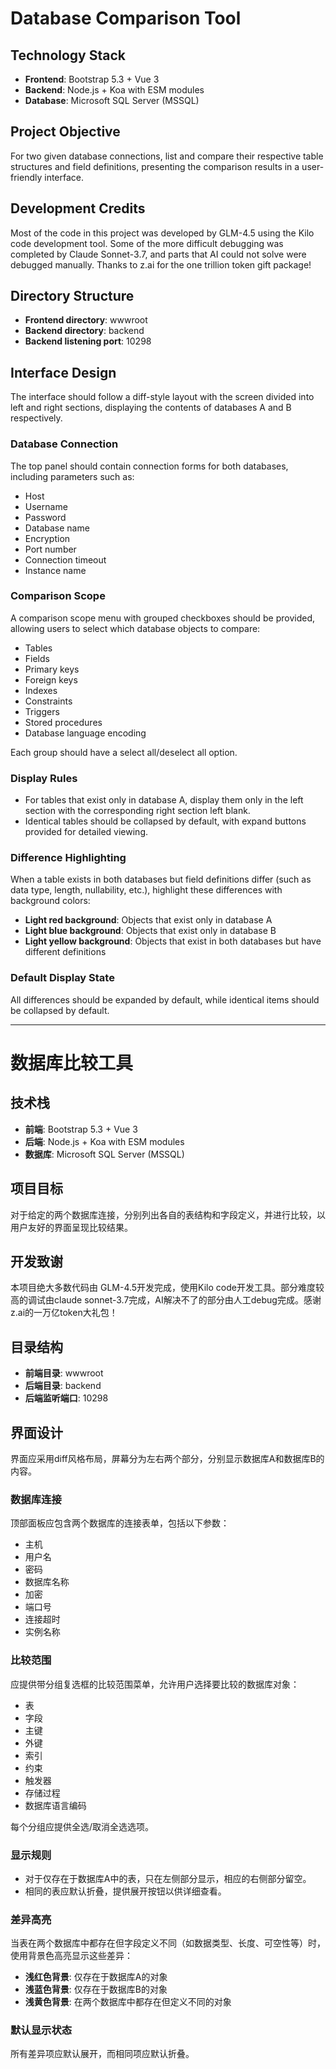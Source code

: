 # Database Comparison Tool

## Technology Stack
- **Frontend**: Bootstrap 5.3 + Vue 3
- **Backend**: Node.js + Koa with ESM modules
- **Database**: Microsoft SQL Server (MSSQL)

## Project Objective
For two given database connections, list and compare their respective table structures and field definitions, presenting the comparison results in a user-friendly interface.

## Development Credits
Most of the code in this project was developed by GLM-4.5 using the Kilo code development tool. Some of the more difficult debugging was completed by Claude Sonnet-3.7, and parts that AI could not solve were debugged manually. Thanks to z.ai for the one trillion token gift package!

## Directory Structure
- **Frontend directory**: wwwroot
- **Backend directory**: backend
- **Backend listening port**: 10298

## Interface Design
The interface should follow a diff-style layout with the screen divided into left and right sections, displaying the contents of databases A and B respectively.

### Database Connection
The top panel should contain connection forms for both databases, including parameters such as:
- Host
- Username
- Password
- Database name
- Encryption
- Port number
- Connection timeout
- Instance name

### Comparison Scope
A comparison scope menu with grouped checkboxes should be provided, allowing users to select which database objects to compare:
- Tables
- Fields
- Primary keys
- Foreign keys
- Indexes
- Constraints
- Triggers
- Stored procedures
- Database language encoding

Each group should have a select all/deselect all option.

### Display Rules
- For tables that exist only in database A, display them only in the left section with the corresponding right section left blank.
- Identical tables should be collapsed by default, with expand buttons provided for detailed viewing.

### Difference Highlighting
When a table exists in both databases but field definitions differ (such as data type, length, nullability, etc.), highlight these differences with background colors:
- **Light red background**: Objects that exist only in database A
- **Light blue background**: Objects that exist only in database B
- **Light yellow background**: Objects that exist in both databases but have different definitions

### Default Display State
All differences should be expanded by default, while identical items should be collapsed by default.

---

# 数据库比较工具

## 技术栈
- **前端**: Bootstrap 5.3 + Vue 3
- **后端**: Node.js + Koa with ESM modules
- **数据库**: Microsoft SQL Server (MSSQL)

## 项目目标
对于给定的两个数据库连接，分别列出各自的表结构和字段定义，并进行比较，以用户友好的界面呈现比较结果。

## 开发致谢
本项目绝大多数代码由 GLM-4.5开发完成，使用Kilo code开发工具。部分难度较高的调试由claude sonnet-3.7完成，AI解决不了的部分由人工debug完成。感谢z.ai的一万亿token大礼包！

## 目录结构
- **前端目录**: wwwroot
- **后端目录**: backend
- **后端监听端口**: 10298

## 界面设计
界面应采用diff风格布局，屏幕分为左右两个部分，分别显示数据库A和数据库B的内容。

### 数据库连接
顶部面板应包含两个数据库的连接表单，包括以下参数：
- 主机
- 用户名
- 密码
- 数据库名称
- 加密
- 端口号
- 连接超时
- 实例名称

### 比较范围
应提供带分组复选框的比较范围菜单，允许用户选择要比较的数据库对象：
- 表
- 字段
- 主键
- 外键
- 索引
- 约束
- 触发器
- 存储过程
- 数据库语言编码

每个分组应提供全选/取消全选选项。

### 显示规则
- 对于仅存在于数据库A中的表，只在左侧部分显示，相应的右侧部分留空。
- 相同的表应默认折叠，提供展开按钮以供详细查看。

### 差异高亮
当表在两个数据库中都存在但字段定义不同（如数据类型、长度、可空性等）时，使用背景色高亮显示这些差异：
- **浅红色背景**: 仅存在于数据库A的对象
- **浅蓝色背景**: 仅存在于数据库B的对象
- **浅黄色背景**: 在两个数据库中都存在但定义不同的对象

### 默认显示状态
所有差异项应默认展开，而相同项应默认折叠。
